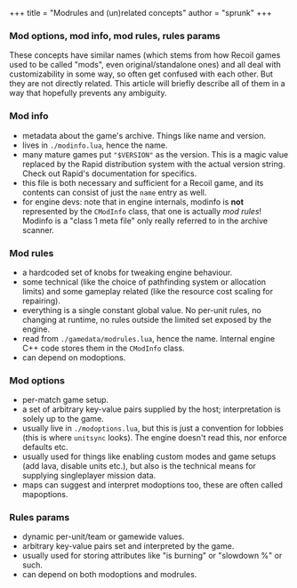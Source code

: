 +++
title = "Modrules and (un)related concepts"
author = "sprunk"
+++

### Mod options, mod info, mod rules, rules params
These concepts have similar names (which stems from how Recoil games used to be called "mods", even original/standalone ones)
and all deal with customizability in some way, so often get confused with each other. But they are not directly related.
This article will briefly describe all of them in a way that hopefully prevents any ambiguity.

### Mod info
* metadata about the game's archive. Things like name and version.
* lives in `./modinfo.lua`, hence the name.
* many mature games put `"$VERSION"` as the version. This is a magic value replaced by the Rapid distribution system with the actual version string. Check out Rapid's documentation for specifics.
* this file is both necessary and sufficient for a Recoil game, and its contents can consist of just the `name` entry as well.
* for engine devs: note that in engine internals, modinfo is **not** represented by the `CModInfo` class, that one is actually _mod rules_! Modinfo is a "class 1 meta file" only really referred to in the archive scanner.

### Mod rules
* a hardcoded set of knobs for tweaking engine behaviour.
* some technical (like the choice of pathfinding system or allocation limits) and some gameplay related (like the resource cost scaling for repairing).
* everything is a single constant global value. No per-unit rules, no changing at runtime, no rules outside the limited set exposed by the engine.
* read from `./gamedata/modrules.lua`, hence the name. Internal engine C++ code stores them in the `CModInfo` class.
* can depend on modoptions.

### Mod options
* per-match game setup.
* a set of arbitrary key-value pairs supplied by the host; interpretation is solely up to the game.
* usually live in `./modoptions.lua`, but this is just a convention for lobbies (this is where `unitsync` looks). The engine doesn't read this, nor enforce defaults etc.
* usually used for things like enabling custom modes and game setups (add lava, disable units etc.), but also is the technical means for supplying singleplayer mission data.
* maps can suggest and interpret modoptions too, these are often called mapoptions.

### Rules params
* dynamic per-unit/team or gamewide values.
* arbitrary key-value pairs set and interpreted by the game.
* usually used for storing attributes like "is burning" or "slowdown %" or such.
* can depend on both modoptions and modrules.
